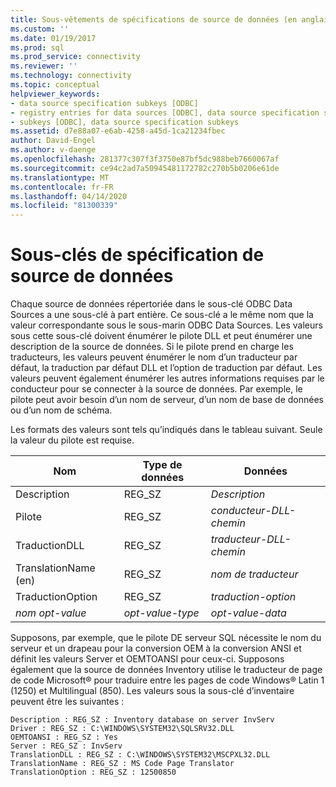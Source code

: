 ```yaml
---
title: Sous-vêtements de spécifications de source de données (en anglais seulement) Microsoft Docs
ms.custom: ''
ms.date: 01/19/2017
ms.prod: sql
ms.prod_service: connectivity
ms.reviewer: ''
ms.technology: connectivity
ms.topic: conceptual
helpviewer_keywords:
- data source specification subkeys [ODBC]
- registry entries for data sources [ODBC], data source specification subkeys
- subkeys [ODBC], data source specification subkeys
ms.assetid: d7e88a07-e6ab-4258-a45d-1ca21234fbec
author: David-Engel
ms.author: v-daenge
ms.openlocfilehash: 281377c307f3f3750e87bf5dc988beb7660067af
ms.sourcegitcommit: ce94c2ad7a50945481172782c270b5b0206e61de
ms.translationtype: MT
ms.contentlocale: fr-FR
ms.lasthandoff: 04/14/2020
ms.locfileid: "81300339"
---
```

# <a name="data-source-specification-subkeys"></a>Sous-clés de spécification de source de données
Chaque source de données répertoriée dans le sous-clé ODBC Data Sources a une sous-clé à part entière. Ce sous-clé a le même nom que la valeur correspondante sous le sous-marin ODBC Data Sources. Les valeurs sous cette sous-clé doivent énumérer le pilote DLL et peut énumérer une description de la source de données. Si le pilote prend en charge les traducteurs, les valeurs peuvent énumérer le nom d’un traducteur par défaut, la traduction par défaut DLL et l’option de traduction par défaut. Les valeurs peuvent également énumérer les autres informations requises par le conducteur pour se connecter à la source de données. Par exemple, le pilote peut avoir besoin d’un nom de serveur, d’un nom de base de données ou d’un nom de schéma.  
  
 Les formats des valeurs sont tels qu’indiqués dans le tableau suivant. Seule la valeur du pilote est requise.  
  
|Nom|Type de données|Données|  
|----------|---------------|----------|  
|Description|REG_SZ|*Description*|  
|Pilote|REG_SZ|*conducteur-DLL-chemin*|  
|TraductionDLL|REG_SZ|*traducteur-DLL-chemin*|  
|TranslationName (en)|REG_SZ|*nom de traducteur*|  
|TraductionOption|REG_SZ|*traduction-option*|  
|*nom opt-value*|*opt-value-type*|*opt-value-data*|  
  
 Supposons, par exemple, que le pilote DE serveur SQL nécessite le nom du serveur et un drapeau pour la conversion OEM à la conversion ANSI et définit les valeurs Server et OEMTOANSI pour ceux-ci. Supposons également que la source de données Inventory utilise le traducteur de page de code Microsoft® pour traduire entre les pages de code Windows® Latin 1 (1250) et Multilingual (850). Les valeurs sous la sous-clé d’inventaire peuvent être les suivantes :  
  
```  
Description : REG_SZ : Inventory database on server InvServ  
Driver : REG_SZ : C:\WINDOWS\SYSTEM32\SQLSRV32.DLL  
OEMTOANSI : REG_SZ : Yes  
Server : REG_SZ : InvServ  
TranslationDLL : REG_SZ : C:\WINDOWS\SYSTEM32\MSCPXL32.DLL  
TranslationName : REG_SZ : MS Code Page Translator  
TranslationOption : REG_SZ : 12500850  
```
